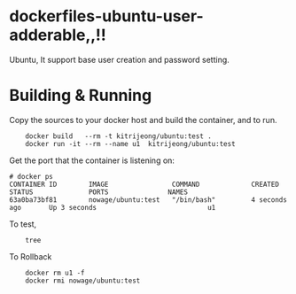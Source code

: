 # dockerfiles-ubuntu-user-adderable,,!!
Ubuntu, It support base user creation and password setting.

# Building & Running

Copy the sources to your docker host and build the container, and to run.
```
	docker build   --rm -t kitrijeong/ubuntu:test .
	docker run -it --rm --name u1  kitrijeong/ubuntu:test
```
Get the port that the container is listening on:

```
# docker ps
CONTAINER ID        IMAGE                COMMAND             CREATED             STATUS              PORTS               NAMES
63a0ba73bf81        nowage/ubuntu:test   "/bin/bash"         4 seconds ago       Up 3 seconds                            u1
```

To test,
```
	tree
```
To Rollback
```
    docker rm u1 -f 
    docker rmi nowage/ubuntu:test
```
